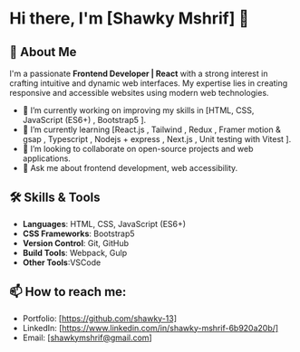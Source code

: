 # Hi there, I'm [Shawky Mshrif] 👋

## 🚀 About Me
I'm a passionate **Frontend Developer | React** with a strong interest in crafting intuitive and dynamic web interfaces. My expertise lies in creating responsive and accessible websites using modern web technologies.

- 🔭 I’m currently working on improving my skills in [HTML, CSS, JavaScript (ES6+) , Bootstrap5 ].
- 🌱 I’m currently learning [React.js , Tailwind , Redux , Framer motion & gsap  , Typescript , Nodejs + express , Next.js , Unit testing with Vitest ].
- 👯 I’m looking to collaborate on open-source projects and web applications.
- 💬 Ask me about frontend development, web accessibility.

## 🛠️ Skills & Tools
- **Languages**: HTML, CSS, JavaScript (ES6+)
- **CSS Frameworks**: Bootstrap5
- **Version Control**: Git, GitHub
- **Build Tools**: Webpack, Gulp
- **Other Tools**:VSCode

## 📫 How to reach me:
- Portfolio: [https://github.com/shawky-13]
- LinkedIn: [https://www.linkedin.com/in/shawky-mshrif-6b920a20b/]
- Email: [shawkymshrif@gmail.com]
